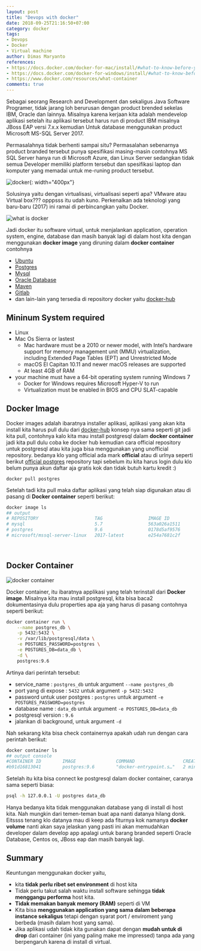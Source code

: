 ```yaml
---
layout: post
title: "Devops with docker"
date: 2018-09-25T21:16:50+07:00
category: docker
tags: 
- Devops
- Docker
- Virtual machine
author: Dimas Maryanto
references:
- https://docs.docker.com/docker-for-mac/install/#what-to-know-before-you-install
- https://docs.docker.com/docker-for-windows/install/#what-to-know-before-you-install
- https://www.docker.com/resources/what-container
comments: true
---
```


Sebagai seorang Research and Development dan sekaligus Java Software Programer, tidak jarang loh berurusan dengan product brended sekelas IBM, Oracle dan lainnya. Misalnya karena kerjaan kita adalah mendevelop aplikasi setelah itu aplikasi tersebut harus run di product IBM misalnya JBoss EAP versi 7.x.x kemudian Untuk database menggunakan product Microsoft MS-SQL Server 2017. 

Permasalahnya tidak berhenti sampai situ? Permasalahan sebenarnya product branded tersebut punya spesifikasi masing-masin contohnya MS SQL Server hanya run di Microsoft Azure, dan Linux Server sedangkan tidak semua Developer memiliki platform tersebut dan spesifikasi laptop dan komputer yang memadai untuk me-runing product tersebut.

![docker]({{site.baseurl}}/assets/img/posts/devops-docker/logo.png){: width="400px"}

Solusinya yaitu dengan virtualisasi, virtualisasi seperti apa? VMware atau Virtual box??? opppsss itu udah kuno. Perkenalkan ada teknologi yang baru-baru (2017) ini ramai di perbincangkan yaitu Docker.

<!--more-->

![what is docker]({{site.baseurl}}/assets/img/posts/devops-docker/IsDockerSecure.png)

Jadi docker itu software virtual, untuk menjalankan application, operation system, engine, database dan masih banyak lagi di dalam host kita dengan menggunakan **docker image** yang diruning dalam **docker container** contohnya

- [Ubuntu](https://hub.docker.com/r/_/ubuntu/)
- [Postgres](https://hub.docker.com/_/postgres/)
- [Mysql](https://hub.docker.com/_/mysql/)
- [Oracle Database](https://github.com/oracle/docker-images/tree/master/OracleDatabase)
- [Maven](https://hub.docker.com/_/maven/)
- [Gitlab](https://hub.docker.com/r/gitlab/gitlab-ce/)
- dan lain-lain yang tersedia di repository docker yaitu [docker-hub](https://hub.docker.com/)

## Mininum System required

- Linux
- Mac Os Sierra or lastest
    - Mac hardware must be a 2010 or newer model, with Intel’s hardware support for memory management unit (MMU) virtualization, including Extended Page Tables (EPT) and Unrestricted Mode
    - macOS El Capitan 10.11 and newer macOS releases are supported
    - At least 4GB of RAM
- your machine must have a 64-bit operating system running Windows 7 
    - Docker for Windows requires Microsoft Hyper-V to run
    - Virtualization must be enabled in BIOS and CPU SLAT-capable

## Docker Image

Docker images adalah ibaratnya installer aplikasi, aplikasi yang akan kita install kita harus pull dulu dari [docker-hub](https://hub.docker.com/) konsep nya sama seperti git jadi kita pull, contohnya kalo kita mau install postgresql dalam **docker container** jadi kita pull dulu coba ke docker hub kemudian cara official repository untuk postgresql atau kita juga bisa menggunakan yang unofficial repository. bedanya klo yang official ada mark **official** atau di urlnya seperti berikut [official postgres](https://hub.docker.com/_/postgres/) repository tapi sebelum itu kita harus login dulu klo belum punya akun daftar aja gratis kok dan tidak butuh kartu kredit :)

```git
docker pull postgres
```

Setelah tadi kita pull maka daftar aplikasi yang telah siap digunakan atau di pasang di **Docker container** seperti berikut:

```bash
docker image ls
## output
# REPOSITORY                     TAG                 IMAGE ID            CREATED             SIZE
# mysql                          5.7                 563a026a1511        2 weeks ago         372MB
# postgres                       9.6                 0178d5af9576        4 weeks ago         229MB
# microsoft/mssql-server-linux   2017-latest         e254a7681c2f        5 weeks ago         1.44GB
```

<br/>

## Docker Container

![docker container]({{site.baseurl}}/assets/img/posts/devops-docker/Containers.jpg)

Docker container, itu ibaratnya applikasi yang telah terinstall dari **Docker image**. Misalnya kita mau install postgresql, kita bisa baca2 dokumentasinya dulu properties apa aja yang harus di pasang contohnya seperti berikut:

```bash
docker container run \
    --name postgres_db \
    -p 5432:5432 \
    -v /var/lib/postgresql/data \
    -e POSTGRES_PASSWORD=postgres \
    -e POSTGRES_DB=data_db \
    -d \
    postgres:9.6
```

Artinya dari perintah tersebut:

- service_name : `postgres_db` untuk argument `--name postgres_db`
- port yang di expose : `5432` untuk argument `-p 5432:5432`
- password untuk user postgres : `postgres` untuk argument `-e POSTGRES_PASSWORD=postgres`
- database name : `data_db` untuk argument `-e POSTGRES_DB=data_db`
- postgresql version : `9.6` 
- jalankan di background, untuk argument `-d`

Nah sekarang kita bisa check containernya apakah udah run dengan cara perintah berikut:

```bash
docker container ls
## output console
#CONTAINER ID        IMAGE               COMMAND                  CREATED             STATUS              PORTS                    NAMES
#b91d16813041        postgres:9.6        "docker-entrypoint.s…"   2 minutes ago       Up 45 seconds       0.0.0.0:5432->5432/tcp   postgres_db
```

Setelah itu kita bisa connect ke postgresql dalam docker container, caranya sama seperti biasa:

```bash
psql -h 127.0.0.1 -U postgres data_db
```

Hanya bedanya kita tidak menggunakan database yang di install di host kita. Nah mungkin dari temen-teman buat apa nanti datanya hilang donk. Eitssss tenang klo datanya mau di keep ada fiturnya kok namanya **docker volume** nanti akan saya jelaskan yang pasti ini akan memudahkan developer dalam develop app apalagi untuk barang branded seperti Oracle Database, Centos os, JBoss eap dan masih banyak lagi.

## Summary

Keuntungan menggunakan docker yaitu, 

- kita **tidak perlu ribet set environment** di host kita
- Tidak perlu takut salah waktu install software sehingga **tidak menggangu performa** host kita.
- **Tidak memakan banyak memory (RAM)** seperti di VM
- Kita bisa **menggunakan application yang sama dalam beberapa instance sekaligus** tetapi dengan syarat port / enviroment yang berbeda (masih dalam host yang sama).
- Jika aplikasi udah tidak kita gunakan dapat dengan **mudah untuk di drop** dari container (ini yang paling make me impressed) tanpa ada yang berpengaruh karena di install di virtual.